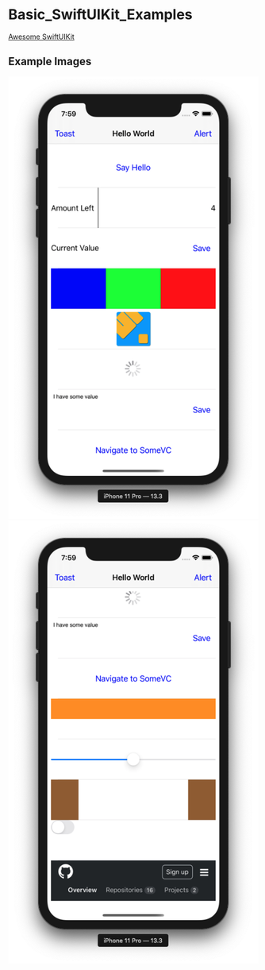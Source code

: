 # Basic_SwiftUIKit_Examples

[Awesome SwiftUIKit](https://github.com/zmeriksen/awesome-swiftuikit)

## Example Images

![Top](assets/top.png)
![Bottom](assets/bottom.png)
